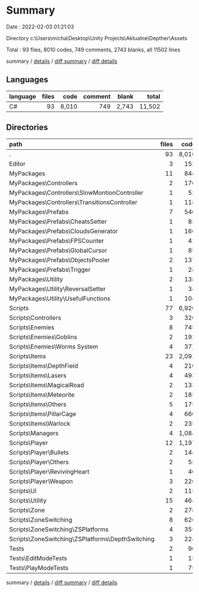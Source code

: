 # Summary

Date : 2022-02-03 01:21:03

Directory c:\Users\micha\Desktop\Unity Projects\Aktualne\Depther\Assets

Total : 93 files,  8010 codes, 749 comments, 2743 blanks, all 11502 lines

summary / [details](details.md) / [diff summary](diff.md) / [diff details](diff-details.md)

## Languages
| language | files | code | comment | blank | total |
| :--- | ---: | ---: | ---: | ---: | ---: |
| C# | 93 | 8,010 | 749 | 2,743 | 11,502 |

## Directories
| path | files | code | comment | blank | total |
| :--- | ---: | ---: | ---: | ---: | ---: |
| . | 93 | 8,010 | 749 | 2,743 | 11,502 |
| Editor | 3 | 152 | 5 | 49 | 206 |
| MyPackages | 11 | 848 | 127 | 302 | 1,277 |
| MyPackages\Controllers | 2 | 170 | 15 | 56 | 241 |
| MyPackages\Controllers\SlowMontionController | 1 | 52 | 4 | 16 | 72 |
| MyPackages\Controllers\TransitionsController | 1 | 118 | 11 | 40 | 169 |
| MyPackages\Prefabs | 7 | 540 | 53 | 175 | 768 |
| MyPackages\Prefabs\CheatsSetter | 1 | 83 | 2 | 25 | 110 |
| MyPackages\Prefabs\CloudsGenerator | 1 | 166 | 22 | 54 | 242 |
| MyPackages\Prefabs\FPSCounter | 1 | 41 | 3 | 12 | 56 |
| MyPackages\Prefabs\GlobalCursor | 1 | 85 | 1 | 27 | 113 |
| MyPackages\Prefabs\ObjectsPooler | 2 | 137 | 25 | 47 | 209 |
| MyPackages\Prefabs\Trigger | 1 | 28 | 0 | 10 | 38 |
| MyPackages\Utility | 2 | 138 | 59 | 71 | 268 |
| MyPackages\Utility\ReversalSetter | 1 | 34 | 7 | 16 | 57 |
| MyPackages\Utility\UsefulFunctions | 1 | 104 | 52 | 55 | 211 |
| Scripts | 77 | 6,920 | 593 | 2,350 | 9,863 |
| Scripts\Controllers | 3 | 320 | 20 | 117 | 457 |
| Scripts\Enemies | 8 | 745 | 86 | 245 | 1,076 |
| Scripts\Enemies\Goblins | 2 | 192 | 15 | 57 | 264 |
| Scripts\Enemies\Worms System | 4 | 372 | 49 | 131 | 552 |
| Scripts\Items | 23 | 2,091 | 185 | 718 | 2,994 |
| Scripts\Items\DepthField | 4 | 210 | 50 | 68 | 328 |
| Scripts\Items\Lasers | 4 | 493 | 34 | 151 | 678 |
| Scripts\Items\MagicalRoad | 2 | 133 | 12 | 51 | 196 |
| Scripts\Items\Meteorite | 2 | 185 | 14 | 65 | 264 |
| Scripts\Items\Others | 5 | 175 | 9 | 56 | 240 |
| Scripts\Items\PillarCage | 4 | 660 | 59 | 255 | 974 |
| Scripts\Items\Warlock | 2 | 235 | 7 | 72 | 314 |
| Scripts\Managers | 4 | 1,084 | 76 | 367 | 1,527 |
| Scripts\Player | 12 | 1,197 | 79 | 425 | 1,701 |
| Scripts\Player\Bullets | 2 | 144 | 7 | 53 | 204 |
| Scripts\Player\Others | 2 | 55 | 2 | 19 | 76 |
| Scripts\Player\RevivingHeart | 1 | 40 | 3 | 14 | 57 |
| Scripts\Player\Weapon | 3 | 226 | 22 | 80 | 328 |
| Scripts\UI | 2 | 115 | 3 | 35 | 153 |
| Scripts\Utility | 15 | 464 | 32 | 130 | 626 |
| Scripts\Zone | 2 | 278 | 35 | 98 | 411 |
| Scripts\ZoneSwitching | 8 | 626 | 77 | 215 | 918 |
| Scripts\ZoneSwitching\ZSPlatforms | 4 | 355 | 53 | 108 | 516 |
| Scripts\ZoneSwitching\ZSPlatforms\DepthSwitching | 3 | 224 | 35 | 71 | 330 |
| Tests | 2 | 90 | 24 | 42 | 156 |
| Tests\EditModeTests | 1 | 15 | 3 | 4 | 22 |
| Tests\PlayModeTests | 1 | 75 | 21 | 38 | 134 |

summary / [details](details.md) / [diff summary](diff.md) / [diff details](diff-details.md)